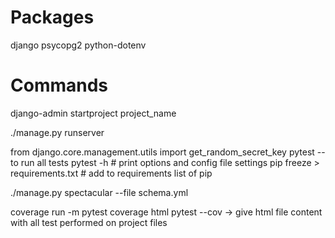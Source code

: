 # Packages

django
psycopg2
python-dotenv


# Commands

django-admin startproject project_name

./manage.py runserver

from django.core.management.utils import get_random_secret_key
pytest  -- to run all tests 
pytest -h # print options and config file settings
pip freeze > requirements.txt  # add to requirements list of pip

./manage.py spectacular --file schema.yml

coverage run -m pytest
coverage html
pytest --cov -> give html file content with all test performed on project files 
